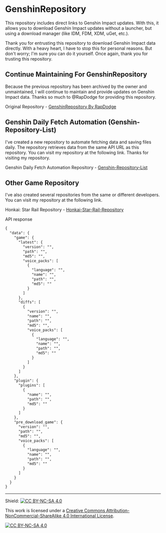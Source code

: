 # GenshinRepository
This repository includes direct links to Genshin Impact updates. With this, it allows you to download Genshin Impact updates without a launcher, but using a download manager (like IDM, FDM, XDM, uGet, etc.).

Thank you for entrusting this repository to download Genshin Impact data directly. With a heavy heart, I have to stop this for personal reasons. But don't worry; I'm sure you can do it yourself. Once again, thank you for trusting this repository.

## Continue Maintaining For GenshinRepository

Because the previous repository has been archived by the owner and unmaintained, I will continue to maintain and provide updates on Genshin Impact data. Thanks so much to @RapDodge for providing this repository.

Original Repository - [GenshinRepository By RapDodge](https://github.com/rapdodge/GenshinRepository)

## Genshin Daily Fetch Automation (Genshin-Repository-List)

I've created a new repository to automate fetching data and saving files daily. The repository retrieves data from the same API URL as this repository. You can visit my repository at the following link. Thanks for visiting my repository.

Genshin Daily Fetch Automation Repository - [Genshin-Repository-List](https://github.com/JRSKelvin/Genshin-Repository-List)

## Other Game Repository

I've also created several repositories from the same or different developers. You can visit my repository at the following link.

Honkai: Star Rail Repository - [Honkai-Star-Rail-Repository](https://github.com/JRSKelvin/Honkai-Star-Rail-Repository)

API response
````markdown
{
  "data": {
    "game": {
      "latest": {
        "version": "",
        "path": "",
        "md5": "",
        "voice_packs": [
          {
            "language": "",
            "name": "",
            "path": "",
            "md5": ""
          }
        ]
      },
      "diffs": [
        {
          "version": "",
          "name": "",
          "path": "",
          "md5": "",
          "voice_packs": [
            {
              "language": "",
              "name": "",
              "path": "",
              "md5": ""
            }
          ]
        }
      ]
    },
    "plugin": {
      "plugins": [
        {
          "name": "",
          "path": "",
          "md5": ""
        }
      ]
    },
    "pre_download_game": {
      "version": "",
      "path": "",
      "md5": "",
      "voice_packs": [
        {
          "language": "",
          "name": "",
          "path": "",
          "md5": ""
        }
      ]
    }
  }
}
````

<hr>

Shield: [![CC BY-NC-SA 4.0][cc-by-nc-sa-shield]][cc-by-nc-sa]

This work is licensed under a
[Creative Commons Attribution-NonCommercial-ShareAlike 4.0 International License][cc-by-nc-sa].

[![CC BY-NC-SA 4.0][cc-by-nc-sa-image]][cc-by-nc-sa]

[cc-by-nc-sa]: http://creativecommons.org/licenses/by-nc-sa/4.0/
[cc-by-nc-sa-image]: https://licensebuttons.net/l/by-nc-sa/4.0/88x31.png
[cc-by-nc-sa-shield]: https://img.shields.io/badge/License-CC%20BY--NC--SA%204.0-lightgrey.svg
